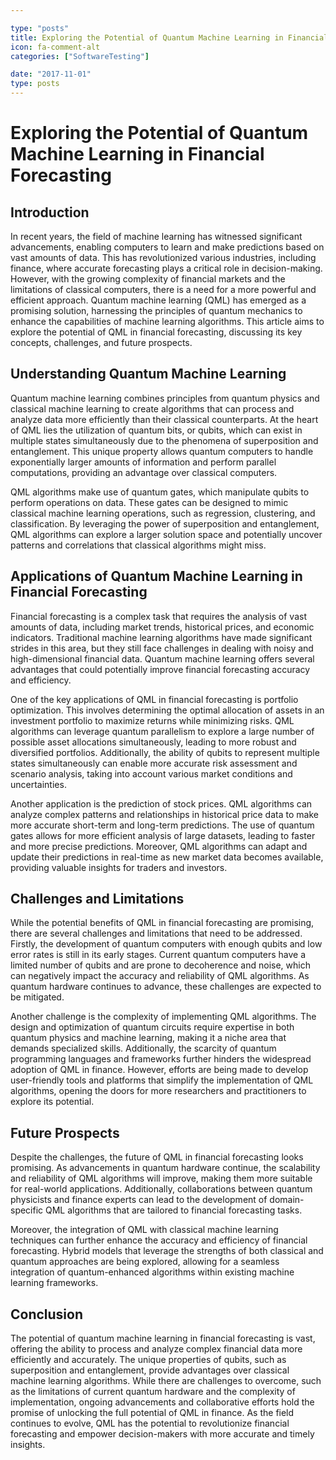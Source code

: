 ```yaml
---

type: "posts"
title: Exploring the Potential of Quantum Machine Learning in Financial Forecasting
icon: fa-comment-alt
categories: ["SoftwareTesting"]

date: "2017-11-01"
type: posts
---
```





# Exploring the Potential of Quantum Machine Learning in Financial Forecasting

## Introduction

In recent years, the field of machine learning has witnessed significant advancements, enabling computers to learn and make predictions based on vast amounts of data. This has revolutionized various industries, including finance, where accurate forecasting plays a critical role in decision-making. However, with the growing complexity of financial markets and the limitations of classical computers, there is a need for a more powerful and efficient approach. Quantum machine learning (QML) has emerged as a promising solution, harnessing the principles of quantum mechanics to enhance the capabilities of machine learning algorithms. This article aims to explore the potential of QML in financial forecasting, discussing its key concepts, challenges, and future prospects.

## Understanding Quantum Machine Learning

Quantum machine learning combines principles from quantum physics and classical machine learning to create algorithms that can process and analyze data more efficiently than their classical counterparts. At the heart of QML lies the utilization of quantum bits, or qubits, which can exist in multiple states simultaneously due to the phenomena of superposition and entanglement. This unique property allows quantum computers to handle exponentially larger amounts of information and perform parallel computations, providing an advantage over classical computers.

QML algorithms make use of quantum gates, which manipulate qubits to perform operations on data. These gates can be designed to mimic classical machine learning operations, such as regression, clustering, and classification. By leveraging the power of superposition and entanglement, QML algorithms can explore a larger solution space and potentially uncover patterns and correlations that classical algorithms might miss.

## Applications of Quantum Machine Learning in Financial Forecasting

Financial forecasting is a complex task that requires the analysis of vast amounts of data, including market trends, historical prices, and economic indicators. Traditional machine learning algorithms have made significant strides in this area, but they still face challenges in dealing with noisy and high-dimensional financial data. Quantum machine learning offers several advantages that could potentially improve financial forecasting accuracy and efficiency.

One of the key applications of QML in financial forecasting is portfolio optimization. This involves determining the optimal allocation of assets in an investment portfolio to maximize returns while minimizing risks. QML algorithms can leverage quantum parallelism to explore a large number of possible asset allocations simultaneously, leading to more robust and diversified portfolios. Additionally, the ability of qubits to represent multiple states simultaneously can enable more accurate risk assessment and scenario analysis, taking into account various market conditions and uncertainties.

Another application is the prediction of stock prices. QML algorithms can analyze complex patterns and relationships in historical price data to make more accurate short-term and long-term predictions. The use of quantum gates allows for more efficient analysis of large datasets, leading to faster and more precise predictions. Moreover, QML algorithms can adapt and update their predictions in real-time as new market data becomes available, providing valuable insights for traders and investors.

## Challenges and Limitations

While the potential benefits of QML in financial forecasting are promising, there are several challenges and limitations that need to be addressed. Firstly, the development of quantum computers with enough qubits and low error rates is still in its early stages. Current quantum computers have a limited number of qubits and are prone to decoherence and noise, which can negatively impact the accuracy and reliability of QML algorithms. As quantum hardware continues to advance, these challenges are expected to be mitigated.

Another challenge is the complexity of implementing QML algorithms. The design and optimization of quantum circuits require expertise in both quantum physics and machine learning, making it a niche area that demands specialized skills. Additionally, the scarcity of quantum programming languages and frameworks further hinders the widespread adoption of QML in finance. However, efforts are being made to develop user-friendly tools and platforms that simplify the implementation of QML algorithms, opening the doors for more researchers and practitioners to explore its potential.

## Future Prospects

Despite the challenges, the future of QML in financial forecasting looks promising. As advancements in quantum hardware continue, the scalability and reliability of QML algorithms will improve, making them more suitable for real-world applications. Additionally, collaborations between quantum physicists and finance experts can lead to the development of domain-specific QML algorithms that are tailored to financial forecasting tasks.

Moreover, the integration of QML with classical machine learning techniques can further enhance the accuracy and efficiency of financial forecasting. Hybrid models that leverage the strengths of both classical and quantum approaches are being explored, allowing for a seamless integration of quantum-enhanced algorithms within existing machine learning frameworks.

## Conclusion

The potential of quantum machine learning in financial forecasting is vast, offering the ability to process and analyze complex financial data more efficiently and accurately. The unique properties of qubits, such as superposition and entanglement, provide advantages over classical machine learning algorithms. While there are challenges to overcome, such as the limitations of current quantum hardware and the complexity of implementation, ongoing advancements and collaborative efforts hold the promise of unlocking the full potential of QML in finance. As the field continues to evolve, QML has the potential to revolutionize financial forecasting and empower decision-makers with more accurate and timely insights.